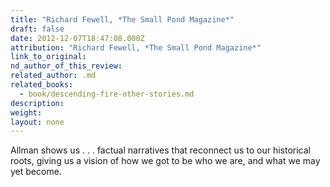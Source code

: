```yaml
---
title: "Richard Fewell, *The Small Pond Magazine*"
draft: false
date: 2012-12-07T18:47:08.000Z
attribution: "Richard Fewell, *The Small Pond Magazine*"
link_to_original:
nd_author_of_this_review:
related_author: .md
related_books:
  - book/descending-fire-other-stories.md
description:
weight:
layout: none
---
```

Allman shows us . . . factual narratives that reconnect us to our historical roots, giving us a vision of how we got to be who we are, and what we may yet become.

